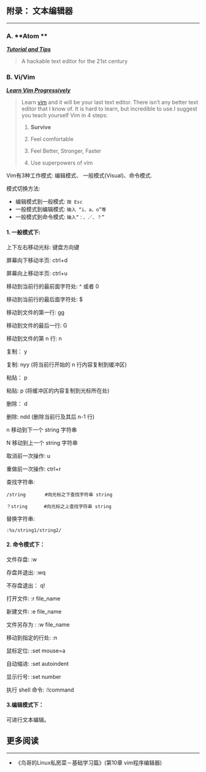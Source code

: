 ## 附录： 文本编辑器

---

### A. **Atom **

[_**Tutorial and Tips**_](https://www.evernote.com/l/ABJeb9FdBc1BC6AZSgWh4Ujc_StdcFYl-kw)_**​**_

> A hackable text editor for the 21st century

### B. Vi/**Vim**

[_**Learn Vim Progressively**_](http://yannesposito.com/Scratch/en/blog/Learn-Vim-Progressively/)_**​**_

> Learn [vim](http://www.vim.org/) and it will be your last text editor. There isn’t any better text editor that I know of. It is hard to learn, but incredible to use.I suggest you teach yourself Vim in 4 steps:
>
> 1. **Survive**
>
> 2. Feel comfortable
>
> 3. Feel Better, Stronger, Faster
>
> 4. Use superpowers of vim

Vim有3种工作模式: 编辑模式、 一般模式\(Visual\)、命令模式.

模式切换方法:

* 编辑模式到一般模式:   `按 Esc`
* 一般模式到编辑模式:   `输入 “i、a、o”等`
* 一般模式到命令模式:   `输入“：、／、？”`

#### 1. 一般模式下:

上下左右移动光标: 键盘方向键

屏幕向下移动半页: ctrl+d

屏幕向上移动半页: ctrl+u

移动到当前行的最前面字符处: ^ 或者 0

移动到当前行的最后面字符处: $

移动到文件的第一行: gg

移动到文件的最后一行: G

移动到文件的第 n 行: n

复制： y

复制: nyy \(将当前行开始的 n 行内容复制到缓冲区\)

粘贴： p

粘贴: p \(将缓冲区的内容复制到光标所在处\)

删除： d

删除: ndd \(删除当前行及其后 n-1 行\)

n 移动到下一个 string 字符串

N 移动到上一个 string 字符串

取消前一次操作: u

重做前一次操作: ctrl+r

查找字符串:

```text
/string       #向光标之下查找字符串 string

？string      #向光标之上查找字符串 string
```

替换字符串:

```text
:%s/string1/string2/
```

#### 2. 命令模式下：

文件存盘: :w

存盘并退出: :wq

不存盘退出： q!

打开文件: :r file\_name

新建文件: :e file\_name

文件另存为 : :w file\_name

移动到指定的行处: :n

鼠标定位: :set mouse=a

自动缩进: :set autoindent

显示行号: :set number

执行 shell 命令: :!command

#### 3.编辑模式下：

可进行文本编辑。





## 更多阅读

---

* 《鸟哥的Linux私房菜－基础学习篇》\(第10章 vim程序编辑器\)



